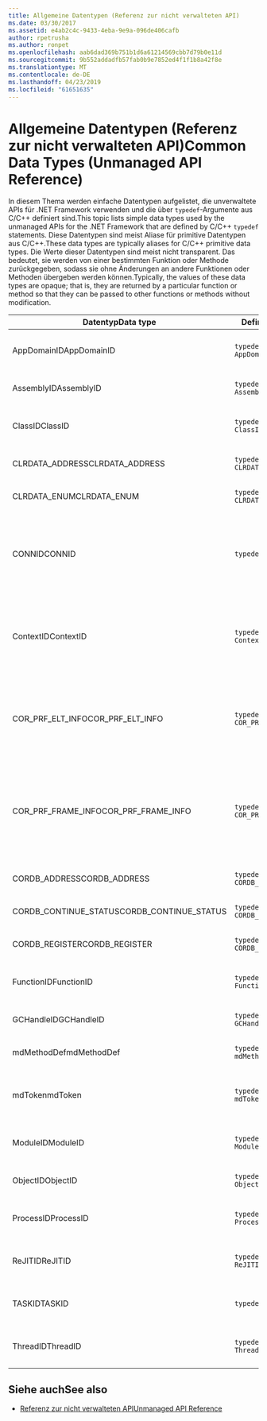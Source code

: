 ```yaml
---
title: Allgemeine Datentypen (Referenz zur nicht verwalteten API)
ms.date: 03/30/2017
ms.assetid: e4ab2c4c-9433-4eba-9e9a-096de406cafb
author: rpetrusha
ms.author: ronpet
ms.openlocfilehash: aab6dad369b751b1d6a61214569cbb7d79b0e11d
ms.sourcegitcommit: 9b552addadfb57fab0b9e7852ed4f1f1b8a42f8e
ms.translationtype: MT
ms.contentlocale: de-DE
ms.lasthandoff: 04/23/2019
ms.locfileid: "61651635"
---
```

# <a name="common-data-types-unmanaged-api-reference"></a><span data-ttu-id="6f4c5-102">Allgemeine Datentypen (Referenz zur nicht verwalteten API)</span><span class="sxs-lookup"><span data-stu-id="6f4c5-102">Common Data Types (Unmanaged API Reference)</span></span>
<span data-ttu-id="6f4c5-103">In diesem Thema werden einfache Datentypen aufgelistet, die unverwaltete APIs für .NET Framework verwenden und die über `typedef`-Argumente aus C/C++ definiert sind.</span><span class="sxs-lookup"><span data-stu-id="6f4c5-103">This topic lists simple data types used by the unmanaged APIs for the .NET Framework that are defined by C/C++ `typedef` statements.</span></span> <span data-ttu-id="6f4c5-104">Diese Datentypen sind meist Aliase für primitive Datentypen aus C/C++.</span><span class="sxs-lookup"><span data-stu-id="6f4c5-104">These data types are typically aliases for C/C++ primitive data types.</span></span> <span data-ttu-id="6f4c5-105">Die Werte dieser Datentypen sind meist nicht transparent. Das bedeutet, sie werden von einer bestimmten Funktion oder Methode zurückgegeben, sodass sie ohne Änderungen an andere Funktionen oder Methoden übergeben werden können.</span><span class="sxs-lookup"><span data-stu-id="6f4c5-105">Typically, the values of these data types are opaque; that is, they are returned by a particular function or method so that they can be passed to other functions or methods without modification.</span></span>  
  
|<span data-ttu-id="6f4c5-106">Datentyp</span><span class="sxs-lookup"><span data-stu-id="6f4c5-106">Data type</span></span>|<span data-ttu-id="6f4c5-107">Definition</span><span class="sxs-lookup"><span data-stu-id="6f4c5-107">Definition</span></span>|<span data-ttu-id="6f4c5-108">Definiert in</span><span class="sxs-lookup"><span data-stu-id="6f4c5-108">Defined in</span></span>|<span data-ttu-id="6f4c5-109">Beschreibung</span><span class="sxs-lookup"><span data-stu-id="6f4c5-109">Description</span></span>|  
|---------------|----------------|----------------|-----------------|  
|<span data-ttu-id="6f4c5-110">AppDomainID</span><span class="sxs-lookup"><span data-stu-id="6f4c5-110">AppDomainID</span></span>|`typedef UINT_PTR AppDomainID;`|<span data-ttu-id="6f4c5-111">corprof.h</span><span class="sxs-lookup"><span data-stu-id="6f4c5-111">corprof.h</span></span>|<span data-ttu-id="6f4c5-112">Der Bezeichner einer Anwendungsdomäne.</span><span class="sxs-lookup"><span data-stu-id="6f4c5-112">The identifier of an application domain.</span></span>|  
|<span data-ttu-id="6f4c5-113">AssemblyID</span><span class="sxs-lookup"><span data-stu-id="6f4c5-113">AssemblyID</span></span>|`typedef UINT_PTR AssemblyID;`|<span data-ttu-id="6f4c5-114">corprof.h</span><span class="sxs-lookup"><span data-stu-id="6f4c5-114">corprof.h</span></span>|<span data-ttu-id="6f4c5-115">Der Bezeichner einer Assembly.</span><span class="sxs-lookup"><span data-stu-id="6f4c5-115">The identifier of an assembly.</span></span>|  
|<span data-ttu-id="6f4c5-116">ClassID</span><span class="sxs-lookup"><span data-stu-id="6f4c5-116">ClassID</span></span>|`typedef UINT_PTR ClassID;`|<span data-ttu-id="6f4c5-117">corprof.h</span><span class="sxs-lookup"><span data-stu-id="6f4c5-117">corprof.h</span></span>|<span data-ttu-id="6f4c5-118">Der Bezeichner einer verwalteten Klasse.</span><span class="sxs-lookup"><span data-stu-id="6f4c5-118">The identifier of a managed class.</span></span>|  
|<span data-ttu-id="6f4c5-119">CLRDATA_ADDRESS</span><span class="sxs-lookup"><span data-stu-id="6f4c5-119">CLRDATA_ADDRESS</span></span>|`typedef ULONG64 CLRDATA_ADDRESS;`|<span data-ttu-id="6f4c5-120">clrdata.h</span><span class="sxs-lookup"><span data-stu-id="6f4c5-120">clrdata.h</span></span>|<span data-ttu-id="6f4c5-121">Eine 64-Bit-Speicheradresse.</span><span class="sxs-lookup"><span data-stu-id="6f4c5-121">A 64-bit memory address.</span></span>|
|<span data-ttu-id="6f4c5-122">CLRDATA_ENUM</span><span class="sxs-lookup"><span data-stu-id="6f4c5-122">CLRDATA_ENUM</span></span>|`typedef ULONG64 CLRDATA_ADDRESS;`|<span data-ttu-id="6f4c5-123">Nicht verfügbar</span><span class="sxs-lookup"><span data-stu-id="6f4c5-123">Not Available</span></span>|<span data-ttu-id="6f4c5-124">Eine 64-Bit-Speicheradresse.</span><span class="sxs-lookup"><span data-stu-id="6f4c5-124">A 64-bit memory address.</span></span>|
|<span data-ttu-id="6f4c5-125">CONNID</span><span class="sxs-lookup"><span data-stu-id="6f4c5-125">CONNID</span></span>|`typedef DWORD CONNID;`|<span data-ttu-id="6f4c5-126">cordebug.h, mscoree.h</span><span class="sxs-lookup"><span data-stu-id="6f4c5-126">cordebug.h, mscoree.h</span></span>|<span data-ttu-id="6f4c5-127">Die Verbindungs-ID eines Threads ist mit einer Instanz von Microsoft SQL Server verbunden.</span><span class="sxs-lookup"><span data-stu-id="6f4c5-127">The connection identifier for a thread that is connected to an instance of Microsoft SQL Server.</span></span>|  
|<span data-ttu-id="6f4c5-128">ContextID</span><span class="sxs-lookup"><span data-stu-id="6f4c5-128">ContextID</span></span>|`typedef UINT_PTR ContextID;`|<span data-ttu-id="6f4c5-129">corprof.h</span><span class="sxs-lookup"><span data-stu-id="6f4c5-129">corprof.h</span></span>|<span data-ttu-id="6f4c5-130">Der Bezeichner des Kontexts, der mit einem bestimmten verwalteten Thread verknüpft ist.</span><span class="sxs-lookup"><span data-stu-id="6f4c5-130">The identifier of the context associated with a particular managed thread.</span></span>|  
|<span data-ttu-id="6f4c5-131">COR_PRF_ELT_INFO</span><span class="sxs-lookup"><span data-stu-id="6f4c5-131">COR_PRF_ELT_INFO</span></span>|`typedef UINT_PTR COR_PRF_ELT_INFO;`|<span data-ttu-id="6f4c5-132">corprof.h</span><span class="sxs-lookup"><span data-stu-id="6f4c5-132">corprof.h</span></span>|<span data-ttu-id="6f4c5-133">Ein nicht transparenter Handle, der Informationen über einen bestimmten Stapelrahmen repräsentiert.</span><span class="sxs-lookup"><span data-stu-id="6f4c5-133">An opaque handle that represents information about a particular stack frame.</span></span>|  
|<span data-ttu-id="6f4c5-134">COR_PRF_FRAME_INFO</span><span class="sxs-lookup"><span data-stu-id="6f4c5-134">COR_PRF_FRAME_INFO</span></span>|`typedef UINT_PTR COR_PRF_FRAME_INFO;`|<span data-ttu-id="6f4c5-135">corprof.h</span><span class="sxs-lookup"><span data-stu-id="6f4c5-135">corprof.h</span></span>|<span data-ttu-id="6f4c5-136">Ein nicht transparenter Handle, der auf einen Stapelrahmen zeigt.</span><span class="sxs-lookup"><span data-stu-id="6f4c5-136">An opaque handle that points to a stack frame.</span></span> <span data-ttu-id="6f4c5-137">Er ist nur gültig während des Rückrufs, an den er übergeben wird.</span><span class="sxs-lookup"><span data-stu-id="6f4c5-137">It is valid only during the callback to which it is passed.</span></span>|  
|<span data-ttu-id="6f4c5-138">CORDB_ADDRESS</span><span class="sxs-lookup"><span data-stu-id="6f4c5-138">CORDB_ADDRESS</span></span>|`typedef ULONG64 CORDB_ADDRESS;`|<span data-ttu-id="6f4c5-139">cordebug.h</span><span class="sxs-lookup"><span data-stu-id="6f4c5-139">cordebug.h</span></span>|<span data-ttu-id="6f4c5-140">Eine Adresse im Speicher.</span><span class="sxs-lookup"><span data-stu-id="6f4c5-140">An address in memory.</span></span>|  
|<span data-ttu-id="6f4c5-141">CORDB_CONTINUE_STATUS</span><span class="sxs-lookup"><span data-stu-id="6f4c5-141">CORDB_CONTINUE_STATUS</span></span>|`typedef DWORD CORDB_CONTINUE_STATUS;`|<span data-ttu-id="6f4c5-142">cordebug.h</span><span class="sxs-lookup"><span data-stu-id="6f4c5-142">cordebug.h</span></span>|<span data-ttu-id="6f4c5-143">Der Status der Fortsetzung.</span><span class="sxs-lookup"><span data-stu-id="6f4c5-143">The continuation status.</span></span>|  
|<span data-ttu-id="6f4c5-144">CORDB_REGISTER</span><span class="sxs-lookup"><span data-stu-id="6f4c5-144">CORDB_REGISTER</span></span>|`typedef ULONG64 CORDB_REGISTER;`|<span data-ttu-id="6f4c5-145">cordebug.h</span><span class="sxs-lookup"><span data-stu-id="6f4c5-145">cordebug.h</span></span>|<span data-ttu-id="6f4c5-146">Der Wert eines CPU-Registers.</span><span class="sxs-lookup"><span data-stu-id="6f4c5-146">The value of a CPU register.</span></span>|
|<span data-ttu-id="6f4c5-147">FunctionID</span><span class="sxs-lookup"><span data-stu-id="6f4c5-147">FunctionID</span></span>|`typedef UINT_PTR FunctionID;`|<span data-ttu-id="6f4c5-148">corprof.h</span><span class="sxs-lookup"><span data-stu-id="6f4c5-148">corprof.h</span></span>|<span data-ttu-id="6f4c5-149">Der Bezeichner einer Funktion oder Methode.</span><span class="sxs-lookup"><span data-stu-id="6f4c5-149">The identifier of a function or method.</span></span>|  
|<span data-ttu-id="6f4c5-150">GCHandleID</span><span class="sxs-lookup"><span data-stu-id="6f4c5-150">GCHandleID</span></span>|`typedef UINT_PTR GCHandleID;`|<span data-ttu-id="6f4c5-151">corprof.h</span><span class="sxs-lookup"><span data-stu-id="6f4c5-151">corprof.h</span></span>|<span data-ttu-id="6f4c5-152">Ein Garbage Collection-Handle.</span><span class="sxs-lookup"><span data-stu-id="6f4c5-152">A garbage collection handle.</span></span>|  
|<span data-ttu-id="6f4c5-153">mdMethodDef</span><span class="sxs-lookup"><span data-stu-id="6f4c5-153">mdMethodDef</span></span>|`typedef mdToken mdMethodDef;`|<span data-ttu-id="6f4c5-154">cordebug.h</span><span class="sxs-lookup"><span data-stu-id="6f4c5-154">cordebug.h</span></span>|<span data-ttu-id="6f4c5-155">Ein Methodentoken Definition.</span><span class="sxs-lookup"><span data-stu-id="6f4c5-155">A method definition token.</span></span>|
|<span data-ttu-id="6f4c5-156">mdToken</span><span class="sxs-lookup"><span data-stu-id="6f4c5-156">mdToken</span></span>|`typedef UINT32 mdToken;`|<span data-ttu-id="6f4c5-157">corprof.h</span><span class="sxs-lookup"><span data-stu-id="6f4c5-157">corprof.h</span></span>|<span data-ttu-id="6f4c5-158">Ein Metadatentoken (eine Zeile in einer Metadatentabelle).</span><span class="sxs-lookup"><span data-stu-id="6f4c5-158">A metadata token (a row in a metadata table).</span></span>|  
|<span data-ttu-id="6f4c5-159">ModuleID</span><span class="sxs-lookup"><span data-stu-id="6f4c5-159">ModuleID</span></span>|`typedef UINT_PTR ModuleID;`|<span data-ttu-id="6f4c5-160">corprof.h</span><span class="sxs-lookup"><span data-stu-id="6f4c5-160">corprof.h</span></span>|<span data-ttu-id="6f4c5-161">Der Bezeichner eines Assemblymoduls.</span><span class="sxs-lookup"><span data-stu-id="6f4c5-161">The identifier of an assembly module.</span></span>|  
|<span data-ttu-id="6f4c5-162">ObjectID</span><span class="sxs-lookup"><span data-stu-id="6f4c5-162">ObjectID</span></span>|`typedef UINT_PTR ObjectID;`|<span data-ttu-id="6f4c5-163">corprof.h</span><span class="sxs-lookup"><span data-stu-id="6f4c5-163">corprof.h</span></span>|<span data-ttu-id="6f4c5-164">Der Bezeichner eines Objekts.</span><span class="sxs-lookup"><span data-stu-id="6f4c5-164">The identifier of an object.</span></span>|  
|<span data-ttu-id="6f4c5-165">ProcessID</span><span class="sxs-lookup"><span data-stu-id="6f4c5-165">ProcessID</span></span>|`typedef UINT_PTR ProcessID;`|<span data-ttu-id="6f4c5-166">corprof.h</span><span class="sxs-lookup"><span data-stu-id="6f4c5-166">corprof.h</span></span>|<span data-ttu-id="6f4c5-167">Der Bezeichner eines verwalteten Prozesses.</span><span class="sxs-lookup"><span data-stu-id="6f4c5-167">The identifier of a managed process.</span></span>|  
|<span data-ttu-id="6f4c5-168">ReJITID</span><span class="sxs-lookup"><span data-stu-id="6f4c5-168">ReJITID</span></span>|`typedef UINT_PTR ReJITID;`|<span data-ttu-id="6f4c5-169">corprof.h</span><span class="sxs-lookup"><span data-stu-id="6f4c5-169">corprof.h</span></span>|<span data-ttu-id="6f4c5-170">Der Bezeichner einer mit JIT kompilierten Funktion.</span><span class="sxs-lookup"><span data-stu-id="6f4c5-170">The identifier of a jitted function.</span></span>|  
|<span data-ttu-id="6f4c5-171">TASKID</span><span class="sxs-lookup"><span data-stu-id="6f4c5-171">TASKID</span></span>|`typedef UINT64 TASKID;`|<span data-ttu-id="6f4c5-172">cordebug.h, mscoree.h</span><span class="sxs-lookup"><span data-stu-id="6f4c5-172">cordebug.h, mscoree.h</span></span>|<span data-ttu-id="6f4c5-173">Der Bezeichner des ein [ICLRTask](../../../docs/framework/unmanaged-api/hosting/iclrtask-interface.md) Instanz.</span><span class="sxs-lookup"><span data-stu-id="6f4c5-173">The identifier of an [ICLRTask](../../../docs/framework/unmanaged-api/hosting/iclrtask-interface.md) instance.</span></span>|  
|<span data-ttu-id="6f4c5-174">ThreadID</span><span class="sxs-lookup"><span data-stu-id="6f4c5-174">ThreadID</span></span>|`typedef UINT_PTR ThreadID;`|<span data-ttu-id="6f4c5-175">corprof.h</span><span class="sxs-lookup"><span data-stu-id="6f4c5-175">corprof.h</span></span>|<span data-ttu-id="6f4c5-176">Der Bezeichner eines verwalteten Threads.</span><span class="sxs-lookup"><span data-stu-id="6f4c5-176">The identifier of a managed thread.</span></span>|  
  
## <a name="see-also"></a><span data-ttu-id="6f4c5-177">Siehe auch</span><span class="sxs-lookup"><span data-stu-id="6f4c5-177">See also</span></span>

- [<span data-ttu-id="6f4c5-178">Referenz zur nicht verwalteten API</span><span class="sxs-lookup"><span data-stu-id="6f4c5-178">Unmanaged API Reference</span></span>](../../../docs/framework/unmanaged-api/index.md)
